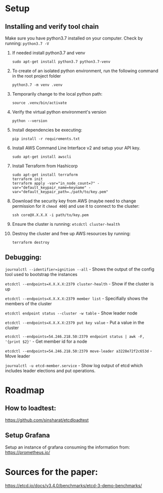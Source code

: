 # Setup

## Installing and verify tool chain

Make sure you have python3.7 installed on your computer. Check by running: `python3.7 -V`

1. If needed install python3.7 and venv
    ```
    sudo apt-get install python3.7 python3.7-venv
    ```

2. To create of an isolated python environment, run the following command in the root project folder
    ```
    python3.7 -m venv .venv
    ```

3. Temporarily change to the local python path:

    ```
    source .venv/bin/activate
    ```

4. Verify the virtual python environment's version
    ```
    python --version
    ```

5. Install dependencies be executing:
    ```
    pip install -r requirements.txt
    ```

6. Install AWS Command Line Interface v2 and setup your API key.
    ```
    sudo apt-get install awscli
    ```

7. Install Terraform from Hashicorp
    ```
    sudo apt-get install terraform
    terraform init
    terraform apply -var="in_node_count=7" -var="default_keypair_name=keyname" -var="default_keypair_path=./path/to/key.pem"
    ```

8. Download the security key from AWS (maybe need to change permission for it `chmod 400`) and use it to connect to the cluster: 
    ```
    ssh core@X.X.X.X -i path/to/key.pem
    ```

9. Ensure the cluster is running: `etcdctl cluster-health`

10. Destroy the cluster and free up AWS resources by running:
    ```
    terraform destroy
    ```
## Debugging:

`journalctl --identifier=ignition --all` - Shows the output of the config tool used to bootstrap the instances

`etcdctl --endpoints=X.X.X.X:2379 cluster-health` - Show if the cluster is up

`etcdctl --endpoints=X.X.X.X:2379 member list` - Specifially shows the members of the cluster

`etcdctl endpoint status --cluster -w table` - Show leader node

`etcdctl --endpoints=X.X.X.X:2379 put key value` - Put a value in the cluster

`etcdctl --endpoints=54.246.218.50:2379 endpoint status | awk -F, '{print $2}'` - Get member id for a node

`etcdctl --endpoints=54.246.218.50:2379 move-leader a3228e72f2c653d` - Move leader 

`journalctl -u etcd-member.service` - Show log output of etcd which includes leader elections and put operations.

# Roadmap

## How to loadtest:
https://github.com/sinsharat/etcdloadtest


## Setup Grafana 
Setup an instance of grafana consuming the information from: https://prometheus.io/


# Sources for the paper:
https://etcd.io/docs/v3.4.0/benchmarks/etcd-3-demo-benchmarks/

